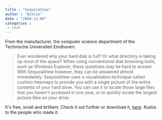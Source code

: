 ```yaml
---
title : "SequoiaView"
author : "Niklas"
date : "2004-12-06"
categories : 
 - tech
---
```


From the manufacturer, the computer science department of the Technische Universiteit Eindhoven:

> Ever wondered why your hard disk is full? Or what directory is taking up most of the space? When using conventional disk browsing tools, such as Windows Explorer, these questions may be hard to answer. With SequoiaView however, they can be answered almost immediately. SequoiaView uses a visualization technique called cushion treemaps to provide you with a single picture of the entire contents of your hard drive. You can use it to locate those large files that you haven't accessed in one year, or to quickly locate the largest picture files on your drive.

It's free, small and brilliant. Check it out further or download it, [here](http://www.win.tue.nl/sequoiaview). Kudos to the people who made it.
